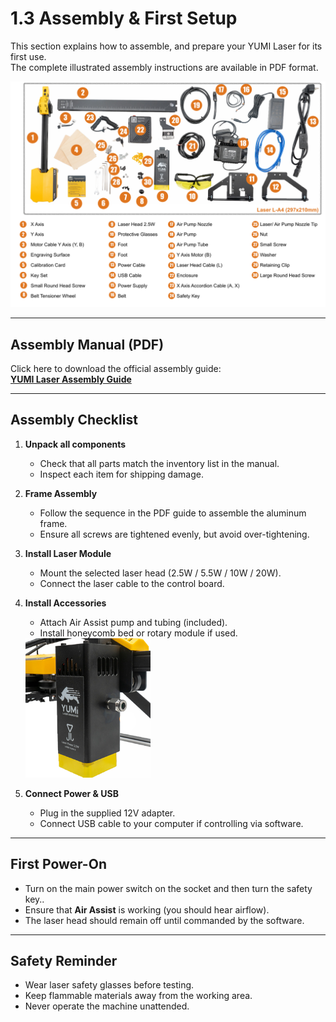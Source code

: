 # 1.3 Assembly & First Setup

This section explains how to assemble, and prepare your YUMI Laser for its first use.  
The complete illustrated assembly instructions are available in PDF format.

   <img src="../../img/Yumi_laser/Yumi_Laser_Assembly/Yumi_Laser_Assembly_01.png" width="800" alt="YUMI Laser Assembly">

---

## Assembly Manual (PDF)

Click here to download the official assembly guide:  
[**YUMI Laser Assembly Guide**](https://www.dropbox.com/scl/fi/padqpqt2lru4ei1qlo9q2/LA4-Notice-V0.8.pdf?rlkey=9mbpopw79ce0kvnbask1epanf&e=1&st=e0222g5e&dl=1)

---

## Assembly Checklist

1. **Unpack all components**  
   - Check that all parts match the inventory list in the manual.
   - Inspect each item for shipping damage.

2. **Frame Assembly**  
   - Follow the sequence in the PDF guide to assemble the aluminum frame.
   - Ensure all screws are tightened evenly, but avoid over-tightening.

3. **Install Laser Module**  
   - Mount the selected laser head (2.5W / 5.5W / 10W / 20W).
   - Connect the laser cable to the control board.

4. **Install Accessories**  
   - Attach Air Assist pump and tubing (included).
   - Install honeycomb bed or rotary module if used.


   <img src="../../img/Yumi_laser/Yumi_Laser_Assembly/Yumi_Laser_Assembly_02.png" width="200" alt="YUMI Laser Module">

5. **Connect Power & USB**  
   - Plug in the supplied 12V adapter.
   - Connect USB cable to your computer if controlling via software.

---

## First Power-On

- Turn on the main power switch on the socket and then turn the safety key..
- Ensure that **Air Assist** is working (you should hear airflow).
- The laser head should remain off until commanded by the software.

---

## Safety Reminder

- Wear laser safety glasses before testing.
- Keep flammable materials away from the working area.
- Never operate the machine unattended.



